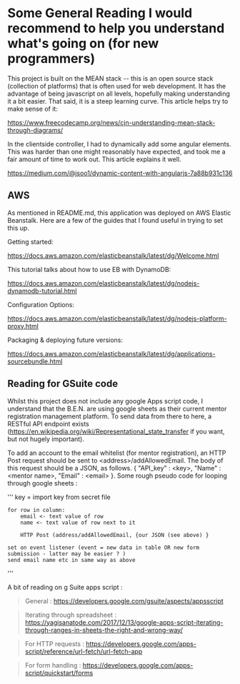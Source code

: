 # Some General Reading I would recommend to help you understand what's going on (for new programmers)
This project is built on the MEAN stack -- this is an open source stack (collection of platforms) that is often used
for web development. It has the advantage of being javascript on all levels, hopefully making understanding it a bit easier.
That said, it is a steep learning curve. This article helps try to make sense of it:

https://www.freecodecamp.org/news/cjn-understanding-mean-stack-through-diagrams/

In the clientside controller, I had to dynamically add some angular elements. This was harder than one might reasonably
have expected, and took me a fair amount of time to work out. This article explains it well.

https://medium.com/@jsoo1/dynamic-content-with-angularjs-7a88b931c136

## AWS
As mentioned in README.md, this application was deployed on AWS Elastic Beanstalk. Here are a few of the guides that I
found useful in trying to set this up.

Getting started:

https://docs.aws.amazon.com/elasticbeanstalk/latest/dg/Welcome.html

This tutorial talks about how to use EB with DynamoDB:

https://docs.aws.amazon.com/elasticbeanstalk/latest/dg/nodejs-dynamodb-tutorial.html

Configuration Options:

https://docs.aws.amazon.com/elasticbeanstalk/latest/dg/nodejs-platform-proxy.html

Packaging & deploying future versions:

https://docs.aws.amazon.com/elasticbeanstalk/latest/dg/applications-sourcebundle.html

## Reading for GSuite code
Whilst this project does not include any google Apps script code, I understand that the B.E.N. are using
google sheets as their current mentor registration management platform. To send data from there to here, a RESTful
API endpoint exists (https://en.wikipedia.org/wiki/Representational_state_transfer if you want, but not hugely important).

To add an account to the email whitelist (for mentor registration), an HTTP Post request should be sent to \<address\>\/addAllowedEmail.
  The body of this request should be a JSON, as follows. { "API_key" : \<key\>, "Name" : \<mentor name\>, "Email" : \<email\> }.
  Some rough pseudo code for looping through google sheets :

  '''
    key = import key from secret file

    for row in column:
        email <- text value of row
        name <- text value of row next to it

        HTTP Post (address/addAllowedEmail, {our JSON (see above) }

    set on event listener (event = new data in table OR new form submission - latter may be easier ? )
    send email name etc in same way as above
  '''

  A bit of reading on g Suite apps script :

  > General : https://developers.google.com/gsuite/aspects/appsscript

  > Iterating through spreadsheet : https://yagisanatode.com/2017/12/13/google-apps-script-iterating-through-ranges-in-sheets-the-right-and-wrong-way/

  > For HTTP requests : https://developers.google.com/apps-script/reference/url-fetch/url-fetch-app

  > For form handling : https://developers.google.com/apps-script/quickstart/forms
